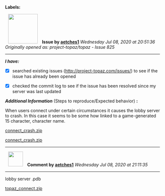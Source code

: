 **Labels:**



<a href="https://github.com/aetches1"><img src="https://avatars1.githubusercontent.com/u/33267812?v=4" width="96" height="96" hspace="10"></img></a> **Issue by [aetches1](https://github.com/aetches1)**
_Wednesday Jul 08, 2020 at 20:51:36_
_Originally opened as: project-topaz/topaz - Issue 825_

----

<!-- place 'x' mark between square [] brackets to checkmark box -->
**_I have:_**

- [x] searched existing issues (http://project-topaz.com/issues/) to see if the issue has already been opened
- [x] checked the commit log to see if the issue has been resolved since my server was last updated

**_Additional Information_** (Steps to reproduce/Expected behavior) **:** 

When users connect under certain circumstances it causes the lobby server to crash.  In this case it seems to be some how linked to a game-generated 15 character, character name.
[connect_crash.zip](https://github.com/project-topaz/topaz/files/4893173/connect_crash.zip)
[connect_crash.zip](https://github.com/project-topaz/topaz/files/4893182/connect_crash.zip)






----
<a href="https://github.com/aetches1"><img src="https://avatars1.githubusercontent.com/u/33267812?v=4" width="48" height="48" hspace="10"></img></a> **Comment by [aetches1](https://github.com/aetches1)**
_Wednesday Jul 08, 2020 at 21:11:35_

----

lobby server .pdb
[topaz_connect.zip](https://github.com/project-topaz/topaz/files/4893287/topaz_connect.zip)


